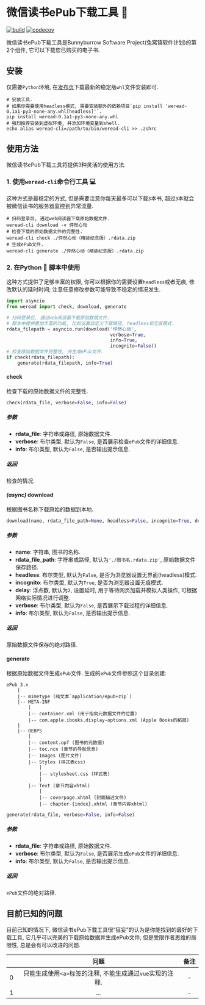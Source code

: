 # 微信读书ePub下载工具 🔧

[![build](https://github.com/sun1638650145/bunnyburrow-weread/actions/workflows/build.yml/badge.svg)](https://github.com/sun1638650145/bunnyburrow-weread/actions/workflows/build.yml) [![codecov](https://codecov.io/gh/sun1638650145/bunnyburrow-weread/branch/master/graph/badge.svg?token=BGOKZFYKWA)](https://codecov.io/gh/sun1638650145/bunnyburrow-weread)

微信读书ePub下载工具是Bunnyburrow Software Project(兔窝镇软件计划)的第2个组件, 它可以下载您已购买的电子书.

## 安装

仅需要`Python`环境, 在[发布页](https://github.com/sun1638650145/bunnyburrow-weread/releases)下载最新的稳定版`whl`文件安装即可.

```shell
# 安装工具.
# 如果你需要使用headless模式, 需要安装额外的依赖项目`pip install 'weread-0.1a1-py3-none-any.whl[headless]'`.
pip install weread-0.1a1-py3-none-any.whl
# 强烈推荐安装到虚拟环境, 并添加环境变量到shell.
echo alias weread-cli=/path/to/bin/weread-cli >> .zshrc
```

## 使用方法

微信读书ePub下载工具将提供3种灵活的使用方法.

### 1. 使用`weread-cli`命令行工具 💻 

这种方式是最稳定的方式, 但是需要注意你每天最多可以下载`3`本书, 超过`3`本就会被微信读书的服务器监控到异常流量.

```shell
# 扫码登录后, 通过web阅读器下载原始数据文件.
weread-cli download -v 怦然心动
# 检查下载的原始数据文件的完整性.
weread-cli check ./怦然心动（精装纪念版）.rdata.zip
# 生成ePub文件.
weread-cli generate ./怦然心动（精装纪念版）.rdata.zip
```

### 2. 在Python 🐍 脚本中使用

这种方式提供了足够丰富的权限, 你可以根据你的需要设置`headless`或者无痕, 修改默认的延时时间; 注意任意修改参数可能导致不稳定的情况发生.

```python
import asyncio
from weread import check, download, generate

# 扫码登录后, 通过web阅读器下载原始数据文件.
# 脚本中提供更加丰富的功能, 比如设置自定义下载路径, headless和无痕模式.
rdata_filepath = asyncio.run(download('怦然心动',
                                      verbose=True,
                                      info=True,
                                      incognito=False))
# 检查原始数据文件完整性, 并生成ePub文件.
if check(rdata_filepath):
    generate(rdata_filepath, info=True)
```

#### check

检查下载的原始数据文件的完整性.

```python
check(rdata_file, verbose=False, info=False)
```

##### 参数

* **rdata_file**: 字符串或路径, 原始数据文件.
* **verbose**: 布尔类型, 默认为`False`, 是否展示检查`ePub`文件的详细信息.
* **info**: 布尔类型, 默认为`False`, 是否输出提示信息.

##### 返回

检查的情况.

#### *(async)* download

根据图书名称下载原始的数据到本地.

```python
download(name, rdata_file_path=None, headless=False, incognito=True, delay=2, verbose=False, info=False)
```

##### 参数

* **name**: 字符串, 图书的名称.
* **rdata_file_path**: 字符串或路径, 默认为`'./图书名.rdata.zip'`, 原始数据文件保存路径.
* **headless**: 布尔类型, 默认为`False`, 是否为浏览器设置无界面(headless)模式.
* **incognito**: 布尔类型, 默认为`True`, 是否为浏览器设置无痕模式.
* **delay**: 浮点数, 默认为`2`, 设置延时, 用于等待网页加载并模拟人类操作, 可根据网络实际情况进行调整.
* **verbose**: 布尔类型, 默认为`False`, 是否展示下载过程的详细信息.
* **info**: 布尔类型, 默认为`False`, 是否输出提示信息.

##### 返回

原始数据文件保存的绝对路径.

#### generate

根据原始数据文件生成`ePub`文件. 生成的`ePub`文件参照这个目录创建:

```
ePub 3.x
    |
    |-- mimetype (纯文本`application/epub+zip`)
    |-- META-INF
        |
        |-- container.xml (用于指向元数据文件的位置)
        |-- com.apple.ibooks.display-options.xml (Apple Books的拓展)
    |
    |-- OEBPS
        |
        |-- content.opf (图书的元数据)
        |-- toc.ncx (章节的导航信息)
        |-- Images (图片文件)
        |-- Styles (样式表css)
            |
            |-- stylesheet.css (样式表)
            |
        |-- Text (章节内容xhtml)
            |
            |-- coverpage.xhtml (封面描述文件)
            |-- chapter-{index}.xhtml (章节内容xhtml)
```

```python
generate(rdata_file, verbose=False, info=False)
```

##### 参数

* **rdata_file**: 字符串或路径, 原始数据文件.
* **verbose**: 布尔类型, 默认为`False`, 是否展示生成`ePub`文件的详细信息.
* **info**: 布尔类型, 默认为`False`, 是否输出提示信息.

##### 返回

`ePub`文件的绝对路径.

## 目前已知的问题

目前已知的情况下, 微信读书ePub下载工具很“狂妄”的认为是你能找到的最好的下载工具, 它几乎可以完美的下载原始数据并生成ePub文件; 但是受限作者思维的局限性, 总是会有可以改进的问题.

|      |                           问题                            | 备注 |
| :--: | :-------------------------------------------------------: | :--: |
|  0   | 只能生成使用`<a>`标签的注释, 不能生成通过`vue`实现的注释. |  -   |
|  1   |                            ...                            |  -   |
